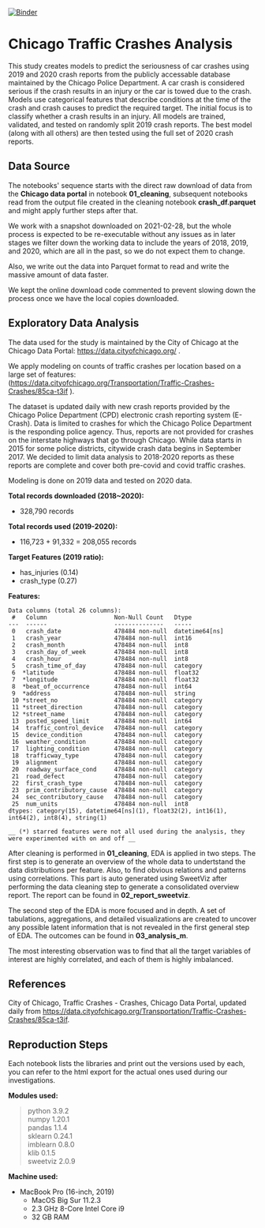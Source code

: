 [![Binder](https://mybinder.org/badge_logo.svg)](https://mybinder.org/v2/gh/Maskar/chicago_traffic_crashes/HEAD)

# Chicago Traffic Crashes Analysis

This study creates models to predict the seriousness of car crashes using 2019 and 2020 crash reports from the publicly accessable database maintained by the Chicago Police Department. A car crash is considered serious if the crash results in an injury or the car is towed due to the crash. Models use categorical features that describe conditions at the time of the crash and crash causes to predict the required target. The initial focus is to classify whether a crash results in an injury. All models are trained, validated, and tested on randomly split 2019 crash reports. The best model (along with all others) are then tested using the full set of 2020 crash reports.


## Data Source

The notebooks' sequence starts with the direct raw download of data from the **Chicago data portal** in notebook **01_cleaning**, subsequent notebooks read from the output file created in the cleaning notebook **crash_df.parquet** and might apply further steps after that.


We work with a snapshot downloaded on 2021-02-28, but the whole process is expected to be re-executable without any issues as in later stages we filter down the working data to include the years of 2018, 2019, and 2020, which are all in the past, so we do not expect them to change.

Also, we write out the data into Parquet format to read and write the massive amount of data faster.

We kept the online download code commented to prevent slowing down the process once we have the local copies downloaded.

## Exploratory Data Analysis

The data used for the study is maintained by the City of Chicago at the Chicago Data Portal: https://data.cityofchicago.org/ .  
  
We apply modeling on counts of traffic crashes per location based on a large set of features:  
(https://data.cityofchicago.org/Transportation/Traffic-Crashes-Crashes/85ca-t3if ).  
  
The dataset is updated daily with new crash reports provided by the Chicago Police Department (CPD) electronic crash reporting system (E-Crash). Data is limited to crashes for which the Chicago Police Department is the responding police agency. Thus, reports are not provided for crashes on the interstate highways that go through Chicago. While data starts in 2015 for some police districts, citywide crash data begins in September 2017. We decided to limit data analysis to 2018-2020 reports as these reports are complete and cover both pre-covid and covid traffic crashes.

Modeling is done on 2019 data and tested on 2020 data.

**Total records downloaded (2018~2020):**  
* 328,790 records

**Total records used (2019-2020):**  
* 116,723 + 91,332 = 208,055 records  

**Target Features (2019 ratio):**  
* has_injuries (0.14)
* crash_type (0.27)

**Features:**  

    Data columns (total 26 columns):
     #   Column                   Non-Null Count   Dtype         
    ---  ------                   --------------   -----         
     0   crash_date               478484 non-null  datetime64[ns]
     1   crash_year               478484 non-null  int16         
     2   crash_month              478484 non-null  int8          
     3   crash_day_of_week        478484 non-null  int8          
     4   crash_hour               478484 non-null  int8          
     5   crash_time_of_day        478484 non-null  category      
     6  *latitude                 478484 non-null  float32       
     7  *longitude                478484 non-null  float32       
     8  *beat_of_occurrence       478484 non-null  int64         
     9  *address                  478484 non-null  string        
     10 *street_no                478484 non-null  category      
     11 *street_direction         478484 non-null  category      
     12 *street_name              478484 non-null  category      
     13  posted_speed_limit       478484 non-null  int64         
     14  traffic_control_device   478484 non-null  category      
     15  device_condition         478484 non-null  category      
     16  weather_condition        478484 non-null  category      
     17  lighting_condition       478484 non-null  category      
     18  trafficway_type          478484 non-null  category      
     19  alignment                478484 non-null  category      
     20  roadway_surface_cond     478484 non-null  category      
     21  road_defect              478484 non-null  category      
     22  first_crash_type         478484 non-null  category      
     23  prim_contributory_cause  478484 non-null  category      
     24  sec_contributory_cause   478484 non-null  category      
     25  num_units                478484 non-null  int8          
    dtypes: category(15), datetime64[ns](1), float32(2), int16(1), int64(2), int8(4), string(1)
    
    __ (*) starred features were not all used during the analysis, they were experimented with on and off __
    
    
After cleaning is performed in **01_cleaning**, EDA is applied in two steps. The first step is to generate an overview of the whole data to undertstand the data distributions per feature. Also, to find obvious relations and patterns using correlations. This part is auto generated using SweetViz after performing the data cleaning step to generate a consolidated overview report. The report can be found in **02_report_sweetviz**.  

The second step of the EDA is more focused and in depth. A set of tabulations, aggregations, and detailed visualizations are created to uncover any possible latent information that is not revealed in the first general step of EDA. The outcomes can be found in **03_analysis_m**.

The most interesting observation was to find that all the target variables of interest are highly correlated, and each of them is highly imbalanced.


## References

City of Chicago, Traffic Crashes - Crashes, Chicago Data Portal, updated daily from https://data.cityofchicago.org/Transportation/Traffic-Crashes-Crashes/85ca-t3if. 


## Reproduction Steps

Each notebook lists the libraries and print out the versions used by each, you can refer to the html export for the actual ones used during our investigations.

**Modules used:**  
> python 3.9.2  
> numpy 1.20.1  
> pandas 1.1.4  
> sklearn 0.24.1  
> imblearn 0.8.0  
> klib 0.1.5  
> sweetviz 2.0.9  

**Machine used:**
* MacBook Pro (16-inch, 2019)
    * MacOS Big Sur 11.2.3
    * 2.3 GHz 8-Core Intel Core i9
    * 32 GB RAM
    
   
